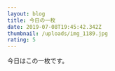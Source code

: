 ```yaml
---
layout: blog
title: 今日の一枚
date: 2019-07-08T19:45:42.342Z
thumbnail: /uploads/img_1189.jpg
rating: 5
---
```

今日はこの一枚です。
